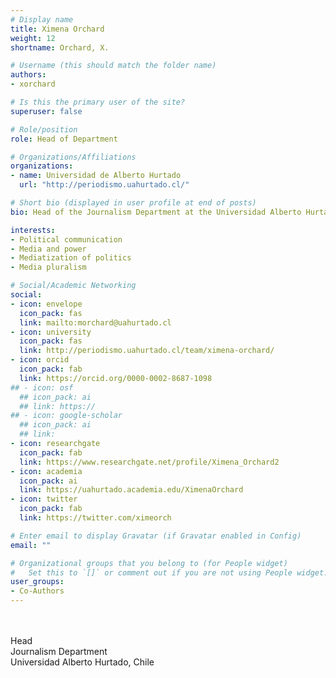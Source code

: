 ```yaml
---
# Display name
title: Ximena Orchard
weight: 12
shortname: Orchard, X.

# Username (this should match the folder name)
authors:
- xorchard

# Is this the primary user of the site?
superuser: false

# Role/position
role: Head of Department

# Organizations/Affiliations
organizations:
- name: Universidad de Alberto Hurtado
  url: "http://periodismo.uahurtado.cl/"

# Short bio (displayed in user profile at end of posts)
bio: Head of the Journalism Department at the Universidad Alberto Hurtado, Chile.

interests:
- Political communication
- Media and power
- Mediatization of politics
- Media pluralism

# Social/Academic Networking
social:
- icon: envelope
  icon_pack: fas
  link: mailto:morchard@uahurtado.cl
- icon: university
  icon_pack: fas
  link: http://periodismo.uahurtado.cl/team/ximena-orchard/
- icon: orcid
  icon_pack: fab
  link: https://orcid.org/0000-0002-8687-1098
## - icon: osf
  ## icon_pack: ai
  ## link: https://
## - icon: google-scholar
  ## icon_pack: ai
  ## link:
- icon: researchgate
  icon_pack: fab
  link: https://www.researchgate.net/profile/Ximena_Orchard2
- icon: academia
  icon_pack: ai
  link: https://uahurtado.academia.edu/XimenaOrchard
- icon: twitter
  icon_pack: fab
  link: https://twitter.com/ximeorch

# Enter email to display Gravatar (if Gravatar enabled in Config)
email: ""

# Organizational groups that you belong to (for People widget)
#   Set this to `[]` or comment out if you are not using People widget.
user_groups:
- Co-Authors
---
```


\
\
Head \
Journalism Department \
Universidad Alberto Hurtado, Chile
